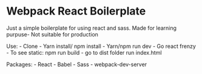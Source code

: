 # Webpack React Boilerplate


Just a simple boilerplate for using react and sass. 
Made for learning purpuse- Not suitable for production

Use:
    - Clone
    - Yarn install/ npm install
    - Yarn/npm run dev
    - Go react frenzy
    - To see static: npm run build - go to dist folder run index.html 

Packages: 
    - React
    - Babel
    - Sass
    - webpack-dev-server